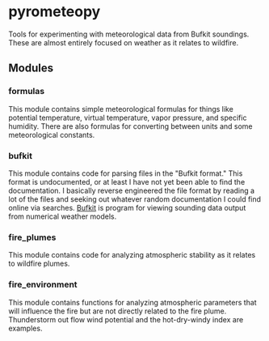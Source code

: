 # pyrometeopy
Tools for experimenting with meteorological data from Bufkit soundings. These are almost entirely 
focused on weather as it relates to wildfire.

## Modules

### formulas

This module contains simple meteorological formulas for things like potential temperature, virtual
temperature, vapor pressure, and specific humidity. There are also formulas for converting between 
units and some meteorological constants.

### bufkit

This module contains code for parsing files in the "Bufkit format." This format is undocumented, or
at least I have not yet been able to find the documentation. I basically reverse engineered the 
file format by reading a lot of the files and seeking out whatever random documentation I could 
find online via searches. [Bufkit][bufkit] is program for viewing sounding data output from 
numerical weather models.

### fire_plumes

This module contains code for analyzing atmospheric stability as it relates to wildfire plumes. 

### fire_environment

This module contains functions for analyzing atmospheric parameters that will influence the fire 
but are not directly related to the fire plume. Thunderstorm out flow wind potential and the 
hot-dry-windy index are examples.

[bufkit]: https://training.weather.gov/wdtd/tools/BUFKIT/index.php 
